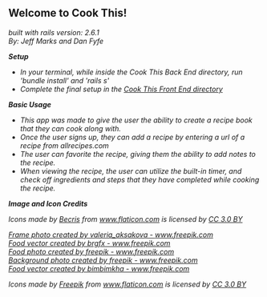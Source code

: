 <h2>Welcome to Cook This!</h2>

<em>built with rails version: 2.6.1<em>\
By: Jeff Marks and Dan Fyfe

**Setup**
- In your terminal, while inside the Cook This Back End directory, run 'bundle install' and 'rails s'
- Complete the final setup in the [Cook This Front End directory](https://github.com/danfyfe/cook-this-frontend)

**Basic Usage**
- This app was made to give the user the ability to create a recipe book that they can cook along with.
- Once the user signs up, they can add a recipe by entering a url of a recipe from allrecipes.com
- The user can favorite the recipe, giving them the ability to add notes to the recipe.
- When viewing the recipe, the user can utilize the built-in timer, and check off ingredients and steps that they have completed while cooking the recipe.



**Image and Icon Credits**
<div>Icons made by <a href="https://www.flaticon.com/authors/becris" title="Becris">Becris</a> from <a href="https://www.flaticon.com/" 			    title="Flaticon">www.flaticon.com</a> is licensed by <a href="http://creativecommons.org/licenses/by/3.0/" 			    title="Creative Commons BY 3.0" target="_blank">CC 3.0 BY</a></div>

<a href="https://www.freepik.com/free-photos-vectors/frame">Frame photo created by valeria_aksakova - www.freepik.com</a>  
<a href="https://www.freepik.com/free-photos-vectors/food">Food vector created by brgfx - www.freepik.com</a>  
<a href="https://www.freepik.com/free-photos-vectors/food">Food photo created by freepik - www.freepik.com</a>  
<a href="https://www.freepik.com/free-photos-vectors/background">Background photo created by freepik - www.freepik.com</a>  
<a href="https://www.freepik.com/free-photos-vectors/food">Food vector created by bimbimkha - www.freepik.com</a>  
<div>Icons made by <a href="https://www.freepik.com/?__hstc=57440181.b5cf965c034f82654fadcd7ef6a1cddc.1560354081009.1560354081009.1560359707364.2&__hssc=57440181.14.1560359707364&__hsfp=2804600594" title="Freepik">Freepik</a> from <a href="https://www.flaticon.com/" 			    title="Flaticon">www.flaticon.com</a> is licensed by <a href="http://creativecommons.org/licenses/by/3.0/" 			    title="Creative Commons BY 3.0" target="_blank">CC 3.0 BY</a></div>  

</br>

